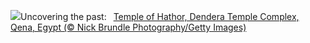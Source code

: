 ![](https://www.bing.com/th?id=OHR.DenderaTemple_EN-US2605709637_UHD.jpg&w=1000)Uncovering the past:&nbsp;&ensp;[Temple of Hathor, Dendera Temple Complex, Qena, Egypt (© Nick Brundle Photography/Getty Images)](https://www.bing.com/th?id=OHR.DenderaTemple_EN-US2605709637_UHD.jpg)
<br><br/>
